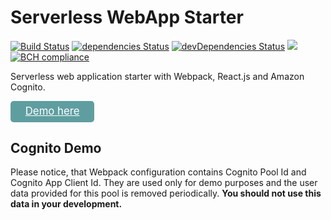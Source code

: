 # Serverless WebApp Starter

[![Build Status](https://travis-ci.org/withspace/serverless-webapp-starter.svg?branch=master)](https://travis-ci.org/withspace/serverless-webapp-starter)
[![dependencies Status](https://david-dm.org/withspace/serverless-webapp-starter/status.svg)](https://david-dm.org/withspace/serverless-webapp-starter)
[![devDependencies Status](https://david-dm.org/withspace/serverless-webapp-starter/dev-status.svg)](https://david-dm.org/withspace/serverless-webapp-starter?type=dev)
[![](https://tokei.rs/b1/github/withspace/serverless-webapp-starter)](https://github.com/withspace/serverless-webapp-starter)
[![BCH compliance](https://bettercodehub.com/edge/badge/withspace/serverless-webapp-starter?branch=master)](https://bettercodehub.com/)

Serverless web application starter with Webpack, React.js and Amazon Cognito.

<a href="https://withspace.github.io/serverless-webapp-starter/" target="_blank" style="color: white; background-color: cadetblue; display: block; width: 8em; text-align: center; line-height: 2em; font-size: 1.2em; border-radius: .3em;">Demo here</a>

## Cognito Demo

Please notice, that Webpack configuration contains Cognito Pool Id and Cognito App Client Id.
They are used only for demo purposes and the user data provided for this pool is removed periodically.
**You should not use this data in your development.**
